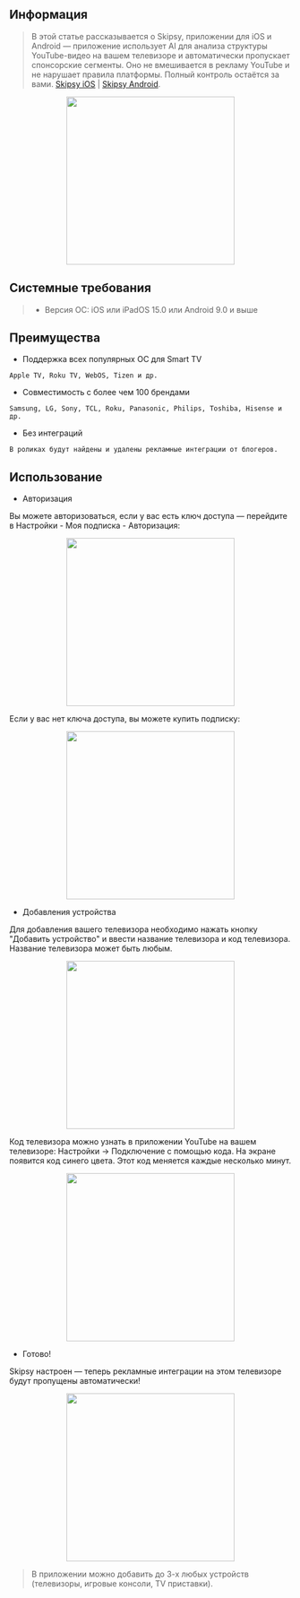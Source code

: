 ## Информация

> В этой статье рассказывается о Skipsy, приложении для iOS и Android — приложение использует AI для анализа структуры YouTube-видео на вашем телевизоре и автоматически пропускает спонсорские сегменты. Оно не вмешивается в рекламу YouTube и не нарушает правила платформы. Полный контроль остаётся за вами. [Skipsy iOS](https://apps.apple.com/us/app/skipsy/id6744373436) | [Skipsy Android](https://clickapp.fra1.cdn.digitaloceanspaces.com/Skipsy/Skipsy_1.1.2.apk).

<p align="center"><img src="aso_eng_1.png" width="300"></p> 

## Системные требования

> * Версия ОС: iOS или iPadOS 15.0 или Android 9.0 и выше

## Преимущества

* Поддержка всех популярных ОС для Smart TV

`Apple TV, Roku TV, WebOS, Tizen и др.`

* Совместимость с более чем 100 брендами

`Samsung, LG, Sony, TCL, Roku, Panasonic, Philips, Toshiba, Hisense и др.`

* Без интеграций

`В роликах будут найдены и удалены рекламные интеграции от блогеров.`

## Использование

* Авторизация

Вы можете авторизоваться, если у вас есть ключ доступа — перейдите в Настройки - Моя подписка - Авторизация:

<p align="center"><img src="telegram-cloud-photo-size-2-5307548232110436642-y.jpg" width="300"></p>

Если у вас нет ключа доступа, вы можете купить подписку:

<p align="center"><img src="telegram-cloud-photo-size-2-5307548232110436644-y.jpg" width="300"></p>


* Добавления устройства

Для добавления вашего телевизора необходимо нажать кнопку "Добавить устройство" и ввести название телевизора и код телевизора. Название телевизора может быть любым.

<p align="center"><img src="telegram-cloud-photo-size-2-5307548232110436648-y.jpg" width="300"></p>

Код телевизора можно узнать в приложении YouTube на вашем телевизоре: Настройки → Подключение с помощью кода. На экране появится код синего цвета. Этот код меняется каждые несколько минут.

<p align="center"><img src="telegram-cloud-photo-size-2-5307548232110436652-y.jpg" width="300"></p>

* Готово! 

Skipsy настроен — теперь рекламные интеграции на этом телевизоре будут пропущены автоматически!

<p align="center"><img src="telegram-cloud-photo-size-2-5307548232110436684-y.jpg" width="300"></p>

> В приложении можно добавить до 3-х любых устройств (телевизоры, игровые консоли, TV приставки).
